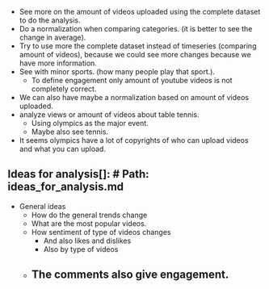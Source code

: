 - See more on the amount of videos uploaded using the complete dataset to do the analysis.
- Do a normalization when comparing categories. (it is better to see the change in average).
- Try to use more the complete dataset instead of timeseries (comparing amount of videos), because we could see more changes because we have more information.
- See with minor sports. (how many people play that sport.).
  - To define engagement only amount of youtube videos is not completely correct.
- We can also have maybe a normalization based on amount of videos uploaded.
- analyze views or amount of videos about table tennis.
  - Using olympics as the major event.
  - Maybe also see tennis.
- It seems olympics have a lot of copyrights of who can upload videos and what you can upload.


## Ideas for analysis[]: # Path: ideas_for_analysis.md
- General ideas
  - How do the general trends change
  - What are the most popular videos.
  - How sentiment of type of videos changes 
    - And also likes and dislikes
    - Also by type of videos
  - The comments also give engagement.
    - 